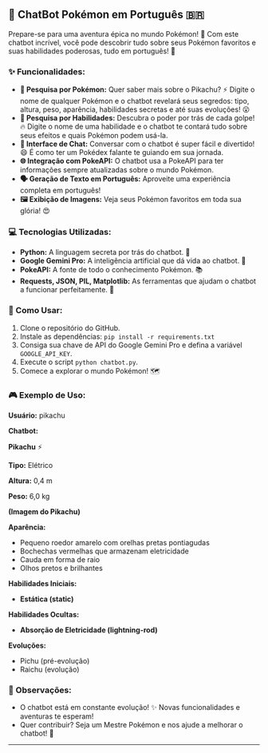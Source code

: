 ## 🤖 ChatBot Pokémon em Português 🇧🇷

Prepare-se para uma aventura épica no mundo Pokémon! 🎉 Com este chatbot incrível, você pode descobrir tudo sobre seus Pokémon favoritos e suas habilidades poderosas, tudo em português! 🤩

### ✨ Funcionalidades:

* **🔎 Pesquisa por Pokémon:** Quer saber mais sobre o Pikachu? ⚡️ Digite o nome de qualquer Pokémon e o chatbot revelará seus segredos: tipo, altura, peso, aparência, habilidades secretas e até suas evoluções! 😮
* **💪 Pesquisa por Habilidades:** Descubra o poder por trás de cada golpe! 🔥 Digite o nome de uma habilidade e o chatbot te contará tudo sobre seus efeitos e quais Pokémon podem usá-la. 
* **💬 Interface de Chat:** Conversar com o chatbot é super fácil e divertido! 😄 É como ter um Pokédex falante te guiando em sua jornada.
* **🌐 Integração com PokeAPI:**  O chatbot usa a PokeAPI para ter informações sempre atualizadas sobre o mundo Pokémon. 
* **🗣️ Geração de Texto em Português:**  Aproveite uma experiência completa em português! 
* **🖼️ Exibição de Imagens:**  Veja seus Pokémon favoritos em toda sua glória! 😍

### 💻 Tecnologias Utilizadas:

* **Python:** A linguagem secreta por trás do chatbot. 🐍
* **Google Gemini Pro:**  A inteligência artificial que dá vida ao chatbot. 🧠
* **PokeAPI:** A fonte de todo o conhecimento Pokémon. 📚
* **Requests, JSON, PIL, Matplotlib:** As ferramentas que ajudam o chatbot a funcionar perfeitamente. 🧰

### 🚀 Como Usar:

1. Clone o repositório do GitHub.
2. Instale as dependências: `pip install -r requirements.txt`
3. Consiga sua chave de API do Google Gemini Pro e defina a variável `GOOGLE_API_KEY`.
4. Execute o script `python chatbot.py`.
5. Comece a explorar o mundo Pokémon! 🗺️

### 🎮 Exemplo de Uso:

**Usuário:** pikachu

**Chatbot:**

**Pikachu** ⚡️

**Tipo:** Elétrico

**Altura:** 0,4 m

**Peso:** 6,0 kg

**(Imagem do Pikachu)**

**Aparência:**

* Pequeno roedor amarelo com orelhas pretas pontiagudas
* Bochechas vermelhas que armazenam eletricidade
* Cauda em forma de raio
* Olhos pretos e brilhantes

**Habilidades Iniciais:**

* **Estática (static)**

**Habilidades Ocultas:**

* **Absorção de Eletricidade (lightning-rod)**

**Evoluções:**

* Pichu (pré-evolução)
* Raichu (evolução)

### 📝 Observações:

* O chatbot está em constante evolução! ✨ Novas funcionalidades e aventuras te esperam!
* Quer contribuir? Seja um Mestre Pokémon e nos ajude a melhorar o chatbot! 💪

---
